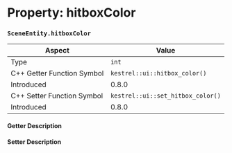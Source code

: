
# Property: hitboxColor
### `SceneEntity.hitboxColor`

| Aspect | Value |
| --- | --- |
| Type | `int` |
| C++ Getter Function Symbol | `kestrel::ui::hitbox_color()` |
| Introduced | 0.8.0 |
| C++ Setter Function Symbol | `kestrel::ui::set_hitbox_color()` |
| Introduced | 0.8.0 |

#### Getter Description

#### Setter Description

